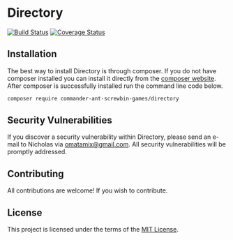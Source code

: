 # Directory

[![Build Status](https://travis-ci.org/Commander-Ant-Screwbin-Games/directory.svg?branch=master)](https://travis-ci.org/Commander-Ant-Screwbin-Games/directory)
[![Coverage Status](https://coveralls.io/repos/github/Commander-Ant-Screwbin-Games/directory/badge.svg?branch=master)](https://coveralls.io/github/Commander-Ant-Screwbin-Games/directory?branch=master)


## Installation

The best way to install Directory is through composer. If you do not have composer installed you can install it directly from the [composer website](https://getcomposer.org/). After composer is successfully installed run the command line code below.

```sh
composer require commander-ant-screwbin-games/directory
```

## Security Vulnerabilities

If you discover a security vulnerability within Directory, please send an e-mail to Nicholas via [omatamix@gmail.com](mailto:omatamix@gmail.com). All security vulnerabilities will be promptly addressed.

## Contributing

All contributions are welcome! If you wish to contribute.

## License

This project is licensed under the terms of the [MIT License](https://opensource.org/licenses/MIT).
